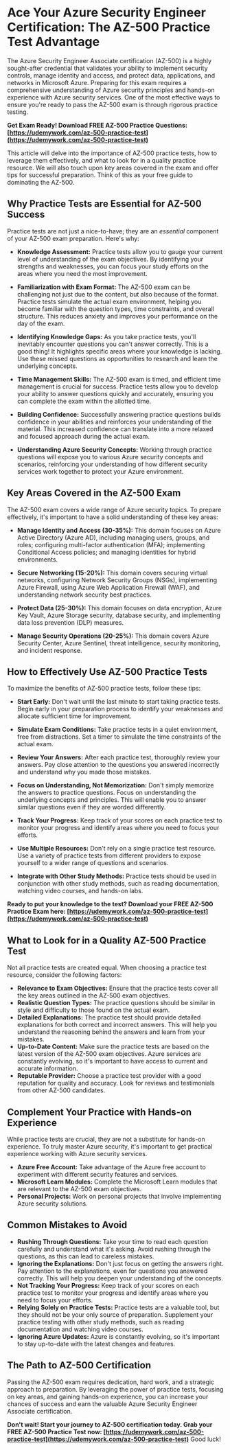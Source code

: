# Ace Your Azure Security Engineer Certification: The AZ-500 Practice Test Advantage

The Azure Security Engineer Associate certification (AZ-500) is a highly sought-after credential that validates your ability to implement security controls, manage identity and access, and protect data, applications, and networks in Microsoft Azure. Preparing for this exam requires a comprehensive understanding of Azure security principles and hands-on experience with Azure security services. One of the most effective ways to ensure you're ready to pass the AZ-500 exam is through rigorous practice testing.

**Get Exam Ready! Download FREE AZ-500 Practice Questions: [https://udemywork.com/az-500-practice-test](https://udemywork.com/az-500-practice-test)**

This article will delve into the importance of AZ-500 practice tests, how to leverage them effectively, and what to look for in a quality practice resource. We will also touch upon key areas covered in the exam and offer tips for successful preparation. Think of this as your free guide to dominating the AZ-500.

## Why Practice Tests are Essential for AZ-500 Success

Practice tests are not just a nice-to-have; they are an *essential* component of your AZ-500 exam preparation. Here's why:

*   **Knowledge Assessment:** Practice tests allow you to gauge your current level of understanding of the exam objectives. By identifying your strengths and weaknesses, you can focus your study efforts on the areas where you need the most improvement.

*   **Familiarization with Exam Format:** The AZ-500 exam can be challenging not just due to the content, but also because of the format. Practice tests simulate the actual exam environment, helping you become familiar with the question types, time constraints, and overall structure. This reduces anxiety and improves your performance on the day of the exam.

*   **Identifying Knowledge Gaps:** As you take practice tests, you'll inevitably encounter questions you can't answer correctly. This is a good thing! It highlights specific areas where your knowledge is lacking. Use these missed questions as opportunities to research and learn the underlying concepts.

*   **Time Management Skills:** The AZ-500 exam is timed, and efficient time management is crucial for success. Practice tests allow you to develop your ability to answer questions quickly and accurately, ensuring you can complete the exam within the allotted time.

*   **Building Confidence:** Successfully answering practice questions builds confidence in your abilities and reinforces your understanding of the material. This increased confidence can translate into a more relaxed and focused approach during the actual exam.

*   **Understanding Azure Security Concepts:** Working through practice questions will expose you to various Azure security concepts and scenarios, reinforcing your understanding of how different security services work together to protect your Azure environment.

## Key Areas Covered in the AZ-500 Exam

The AZ-500 exam covers a wide range of Azure security topics. To prepare effectively, it's important to have a solid understanding of these key areas:

*   **Manage Identity and Access (30-35%):** This domain focuses on Azure Active Directory (Azure AD), including managing users, groups, and roles; configuring multi-factor authentication (MFA); implementing Conditional Access policies; and managing identities for hybrid environments.

*   **Secure Networking (15-20%):** This domain covers securing virtual networks, configuring Network Security Groups (NSGs), implementing Azure Firewall, using Azure Web Application Firewall (WAF), and understanding network security best practices.

*   **Protect Data (25-30%):** This domain focuses on data encryption, Azure Key Vault, Azure Storage security, database security, and implementing data loss prevention (DLP) measures.

*   **Manage Security Operations (20-25%):** This domain covers Azure Security Center, Azure Sentinel, threat intelligence, security monitoring, and incident response.

## How to Effectively Use AZ-500 Practice Tests

To maximize the benefits of AZ-500 practice tests, follow these tips:

*   **Start Early:** Don't wait until the last minute to start taking practice tests. Begin early in your preparation process to identify your weaknesses and allocate sufficient time for improvement.

*   **Simulate Exam Conditions:** Take practice tests in a quiet environment, free from distractions. Set a timer to simulate the time constraints of the actual exam.

*   **Review Your Answers:** After each practice test, thoroughly review your answers. Pay close attention to the questions you answered incorrectly and understand why you made those mistakes.

*   **Focus on Understanding, Not Memorization:** Don't simply memorize the answers to practice questions. Focus on understanding the underlying concepts and principles. This will enable you to answer similar questions even if they are worded differently.

*   **Track Your Progress:** Keep track of your scores on each practice test to monitor your progress and identify areas where you need to focus your efforts.

*   **Use Multiple Resources:** Don't rely on a single practice test resource. Use a variety of practice tests from different providers to expose yourself to a wider range of questions and scenarios.

*   **Integrate with Other Study Methods:** Practice tests should be used in conjunction with other study methods, such as reading documentation, watching video courses, and hands-on labs.

**Ready to put your knowledge to the test? Download your FREE AZ-500 Practice Exam here: [https://udemywork.com/az-500-practice-test](https://udemywork.com/az-500-practice-test)**

## What to Look for in a Quality AZ-500 Practice Test

Not all practice tests are created equal. When choosing a practice test resource, consider the following factors:

*   **Relevance to Exam Objectives:** Ensure that the practice tests cover all the key areas outlined in the AZ-500 exam objectives.
*   **Realistic Question Types:** The practice questions should be similar in style and difficulty to those found on the actual exam.
*   **Detailed Explanations:** The practice test should provide detailed explanations for both correct and incorrect answers. This will help you understand the reasoning behind the answers and learn from your mistakes.
*   **Up-to-Date Content:** Make sure the practice tests are based on the latest version of the AZ-500 exam objectives. Azure services are constantly evolving, so it's important to have access to current and accurate information.
*   **Reputable Provider:** Choose a practice test provider with a good reputation for quality and accuracy. Look for reviews and testimonials from other AZ-500 candidates.

## Complement Your Practice with Hands-on Experience

While practice tests are crucial, they are not a substitute for hands-on experience. To truly master Azure security, it's important to get practical experience working with Azure security services.

*   **Azure Free Account:** Take advantage of the Azure free account to experiment with different security features and services.
*   **Microsoft Learn Modules:** Complete the Microsoft Learn modules that are relevant to the AZ-500 exam objectives.
*   **Personal Projects:** Work on personal projects that involve implementing Azure security solutions.

## Common Mistakes to Avoid

*   **Rushing Through Questions:** Take your time to read each question carefully and understand what it's asking. Avoid rushing through the questions, as this can lead to careless mistakes.
*   **Ignoring the Explanations:** Don't just focus on getting the answers right. Pay attention to the explanations, even for questions you answered correctly. This will help you deepen your understanding of the concepts.
*   **Not Tracking Your Progress:** Keep track of your scores on each practice test to monitor your progress and identify areas where you need to focus your efforts.
*   **Relying Solely on Practice Tests:** Practice tests are a valuable tool, but they should not be your only source of preparation. Supplement your practice testing with other study methods, such as reading documentation and watching video courses.
*   **Ignoring Azure Updates:** Azure is constantly evolving, so it's important to stay up-to-date with the latest changes and features.

## The Path to AZ-500 Certification

Passing the AZ-500 exam requires dedication, hard work, and a strategic approach to preparation. By leveraging the power of practice tests, focusing on key areas, and gaining hands-on experience, you can increase your chances of success and earn the valuable Azure Security Engineer Associate certification.

**Don't wait! Start your journey to AZ-500 certification today. Grab your FREE AZ-500 Practice Test now: [https://udemywork.com/az-500-practice-test](https://udemywork.com/az-500-practice-test)** Good luck!
